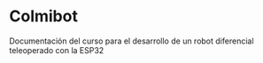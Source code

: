 # Colmibot
Documentación del curso para el desarrollo de un robot diferencial teleoperado con la ESP32
